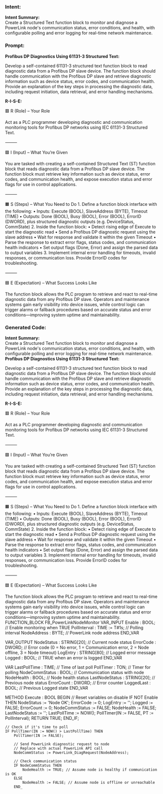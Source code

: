 ### Intent:
**Intent Summary:**  
Create a Structured Text function block to monitor and diagnose a PowerLink node's communication status, error conditions, and health, with configurable polling and error logging for real-time network maintenance.

### Prompt:
**Profibus DP Diagnostics Using 61131-3 Structured Text:**

Develop a self-contained 61131-3 structured text function block to read diagnostic data from a Profibus DP slave device. The function block should handle communication with the Profibus DP slave and retrieve diagnostic information such as device status, error codes, and communication health. Provide an explanation of the key steps in processing the diagnostic data, including request initiation, data retrieval, and error handling mechanisms.

**R-I-S-E:**

🟥 R (Role) – Your Role

Act as a PLC programmer developing diagnostic and communication monitoring tools for Profibus DP networks using IEC 61131-3 Structured Text.

⸻

🟩 I (Input) – What You’re Given

You are tasked with creating a self-contained Structured Text (ST) function block that reads diagnostic data from a Profibus DP slave device. The function block must retrieve key information such as device status, error codes, and communication health, and expose execution status and error flags for use in control applications.

⸻

🟧 S (Steps) – What You Need to Do
	1.	Define a function block interface with the following:
	•	Inputs: Execute (BOOL), SlaveAddress (BYTE), Timeout (TIME)
	•	Outputs: Done (BOOL), Busy (BOOL), Error (BOOL), ErrorID (DWORD), plus structured diagnostic outputs (e.g. DeviceStatus, CommState)
	2.	Inside the function block:
	•	Detect rising edge of Execute to start the diagnostic read
	•	Send a Profibus DP diagnostic request using the slave address
	•	Wait for response and validate it within the given Timeout
	•	Parse the response to extract error flags, status codes, and communication health indicators
	•	Set output flags (Done, Error) and assign the parsed data to output variables
	3.	Implement internal error handling for timeouts, invalid responses, or communication loss. Provide ErrorID codes for troubleshooting.

⸻

🟦 E (Expectation) – What Success Looks Like

The function block allows the PLC program to retrieve and react to real-time diagnostic data from any Profibus DP slave. Operators and maintenance systems gain early visibility into device issues, while control logic can trigger alarms or fallback procedures based on accurate status and error conditions—improving system uptime and maintainability.

### Generated Code:
**Intent Summary:**  
Create a Structured Text function block to monitor and diagnose a PowerLink node's communication status, error conditions, and health, with configurable polling and error logging for real-time network maintenance.
**Profibus DP Diagnostics Using 61131-3 Structured Text:**

Develop a self-contained 61131-3 structured text function block to read diagnostic data from a Profibus DP slave device. The function block should handle communication with the Profibus DP slave and retrieve diagnostic information such as device status, error codes, and communication health. Provide an explanation of the key steps in processing the diagnostic data, including request initiation, data retrieval, and error handling mechanisms.

**R-I-S-E:**

🟥 R (Role) – Your Role

Act as a PLC programmer developing diagnostic and communication monitoring tools for Profibus DP networks using IEC 61131-3 Structured Text.

⸻

🟩 I (Input) – What You’re Given

You are tasked with creating a self-contained Structured Text (ST) function block that reads diagnostic data from a Profibus DP slave device. The function block must retrieve key information such as device status, error codes, and communication health, and expose execution status and error flags for use in control applications.

⸻

🟧 S (Steps) – What You Need to Do
	1.	Define a function block interface with the following:
	•	Inputs: Execute (BOOL), SlaveAddress (BYTE), Timeout (TIME)
	•	Outputs: Done (BOOL), Busy (BOOL), Error (BOOL), ErrorID (DWORD), plus structured diagnostic outputs (e.g. DeviceStatus, CommState)
	2.	Inside the function block:
	•	Detect rising edge of Execute to start the diagnostic read
	•	Send a Profibus DP diagnostic request using the slave address
	•	Wait for response and validate it within the given Timeout
	•	Parse the response to extract error flags, status codes, and communication health indicators
	•	Set output flags (Done, Error) and assign the parsed data to output variables
	3.	Implement internal error handling for timeouts, invalid responses, or communication loss. Provide ErrorID codes for troubleshooting.

⸻

🟦 E (Expectation) – What Success Looks Like

The function block allows the PLC program to retrieve and react to real-time diagnostic data from any Profibus DP slave. Operators and maintenance systems gain early visibility into device issues, while control logic can trigger alarms or fallback procedures based on accurate status and error conditions—improving system uptime and maintainability.
FUNCTION_BLOCK FB_PowerLinkNodeMonitor
VAR_INPUT
    Enable : BOOL; // Enable monitoring when TRUE
    PollInterval : TIME := T#1s; // Polling interval
    NodeAddress : BYTE; // PowerLink node address
END_VAR

VAR_OUTPUT
    NodeStatus : STRING[20]; // Current node status
    ErrorCode : DWORD; // Error code (0 = No error, 1 = Communication error, 2 = Node offline, 3 = Node timeout)
    LogEntry : STRING[80]; // Logged error message
    Logged : BOOL; // TRUE when an error is logged
END_VAR

VAR
    LastPollTime : TIME; // Time of last poll
    PollTimer : TON; // Timer for polling
    NodeCommStatus : BOOL; // Communication status with node
    NodeHealth : BOOL; // Node health status
    LastNodeStatus : STRING[20]; // Previous node status
    ErrorCount : DWORD; // Error counter
    LoggedLast : BOOL; // Previous Logged state
END_VAR

METHOD Execute : BOOL
BEGIN
    // Reset variables on disable
    IF NOT Enable THEN
        NodeStatus := 'Node OK';
        ErrorCode := 0;
        LogEntry := '';
        Logged := FALSE;
        ErrorCount := 0;
        NodeCommStatus := FALSE;
        NodeHealth := FALSE;
        LastNodeStatus := '';
        LastPollTime := NOW();
        PollTimer(IN := FALSE, PT := PollInterval);
        RETURN TRUE;
    END_IF;

    // Check if it's time to poll
    IF PollTimer(IN := NOW() > LastPollTime) THEN
        PollTimer(IN := FALSE);

        // Send PowerLink diagnostic request to node
        // Replace with actual PowerLink API call
        NodeCommStatus := PowerLink_DiagRequest(NodeAddress);

        // Check communication status
        IF NodeCommStatus THEN
            NodeHealth := TRUE; // Assume node is healthy if communication is OK
        ELSE
            NodeHealth := FALSE; // Assume node is offline or unreachable
        END_
